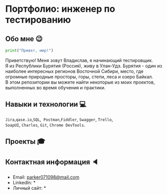 # Портфолио: инженер по тестированию

## Обо мне :wink: 

```python
print("Привет, мир!")
```

Приветствую! Меня зовут Владислав, я начинающий тестировщик. <br> Я из Республики Бурятия (Россия), живу в Улан-Удэ. Бурятия - один из наиболее интересных регионов Восточной Сибири, место, где огромные природные просторы, горы, степи, леса и озеро Байкал.  <br>
В этом репозитории вы можете найти некоторые из моих проектов, выполненных во время обучения и практики.
<br>

## Навыки и технологии :computer:
``Jira``,``qase.io``,``SQL``,`` Postman``,``Fiddler``, ``Swagger``, ``Trello``, <br>
``SoapUI``, ``Charles``, ``Git``, ``Chrome DevTools``.




## Проекты :mortar_board:



## Контактная информация :speaker:
- Email: parker071098@mail.com
- LinkedIn: *
- Личный сайт: *
